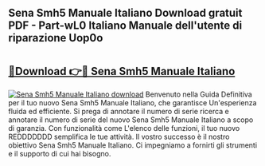 ## Sena Smh5 Manuale Italiano Download gratuit PDF - Part-wL0 Italiano Manuale dell'utente di riparazione Uop0o

# <h2><a href="http://dfc4dx.blite.top/?on=Sena+Smh5+Manuale+Italiano">🔗Download 👉🔴 Sena Smh5 Manuale Italiano</a></h2>

[![Sena Smh5 Manuale Italiano download](https://i.imgur.com/lujVjoI.png)](http://dfc4dx.blite.top/?on=Sena+Smh5+Manuale+Italiano)
Benvenuto nella Guida Definitiva per il tuo nuovo Sena Smh5 Manuale Italiano, che garantisce Un'esperienza fluida ed efficiente. Si prega di annotare il numero di serie ricerca e annotare il numero di serie del nuovo Sena Smh5 Manuale Italiano a scopo di garanzia. Con funzionalità come L'elenco delle funzioni, il tuo nuovo REDDDDDDD semplifica le tue attività. Il vostro successo è il nostro obiettivo Sena Smh5 Manuale Italiano. Ci impegniamo a fornirti gli strumenti e il supporto di cui hai bisogno.
